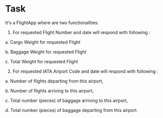 # Task
It's a FlightApp where are two functionalities:
1. For requested Flight Number and date will respond with following :

  a. Cargo Weight for requested Flight

  b. Baggage Weight for requested Flight

  c. Total Weight for requested Flight

2. For requested IATA Airport Code and date will respond with following :

  a. Number of flights departing from this airport,

  b. Number of flights arriving to this airport,

  c. Total number (pieces) of baggage arriving to this airport,

  d. Total number (pieces) of baggage departing from this airport.

